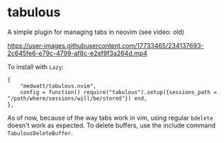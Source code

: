 # tabulous

A simple plugin for managing tabs in neovim (see video: old)


https://user-images.githubusercontent.com/17733465/234137693-2c645fe6-e79c-4799-af8c-e2ef9f3a264d.mp4


To install with `Lazy`:

```
{
    "medwatt/tabulous.nvim",
    config = function() require("tabulous").setup({sessions_path = "/path/where/sessions/will/be/stored"}) end,
},

```

As of now, because of the way tabs work in vim, using regular `bdelete` doesn't work as expected.
To delete buffers, use the include command `TabulousDeleteBuffer`.

